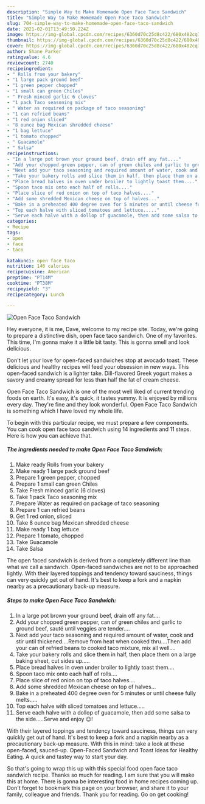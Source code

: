 ```yaml
---
description: "Simple Way to Make Homemade Open Face Taco Sandwich"
title: "Simple Way to Make Homemade Open Face Taco Sandwich"
slug: 704-simple-way-to-make-homemade-open-face-taco-sandwich
date: 2021-02-01T13:49:50.224Z
image: https://img-global.cpcdn.com/recipes/6360d70c25d8c422/680x482cq70/open-face-taco-sandwich-recipe-main-photo.jpg
thumbnail: https://img-global.cpcdn.com/recipes/6360d70c25d8c422/680x482cq70/open-face-taco-sandwich-recipe-main-photo.jpg
cover: https://img-global.cpcdn.com/recipes/6360d70c25d8c422/680x482cq70/open-face-taco-sandwich-recipe-main-photo.jpg
author: Shane Parker
ratingvalue: 4.6
reviewcount: 2740
recipeingredient:
- " Rolls from your bakery"
- "1 large pack ground beef"
- "1 green pepper chopped"
- "1 small can green Chiles"
- " Fresh minced garlic 6 cloves"
- "1 pack Taco seasoning mix"
- " Water as required on package of taco seasoning"
- "1 can refried beans"
- "1 red onion sliced"
- "8 ounce bag Mexican shredded cheese"
- "1 bag lettuce"
- "1 tomato chopped"
- " Guacamole"
- " Salsa"
recipeinstructions:
- "In a large pot brown your ground beef, drain off any fat...."
- "Add your chopped green pepper, can of green chiles and garlic to ground beef, sauté until veggies are tender...."
- "Next add your taco seasoning and required amount of water, cook and stir until thickened....Remove from heat when cooked thru....Then add your can of refried beans to cooked taco mixture, mix all well...."
- "Take your bakery rolls and slice them in half, then place them on a large baking sheet, cut sides up....."
- "Place bread halves in oven under broiler to lightly toast them...."
- "Spoon taco mix onto each half of rolls...."
- "Place slice of red onion on top of taco halves...."
- "Add some shredded Mexican cheese on top of halves..."
- "Bake in a preheated 400 degree oven for 5 minutes or until cheese fully melts....."
- "Top each halve with sliced tomatoes and lettuce....."
- "Serve each halve with a dollop of guacamole, then add some salsa to the side.....Serve and enjoy 😉!"
categories:
- Recipe
tags:
- open
- face
- taco

katakunci: open face taco 
nutrition: 146 calories
recipecuisine: American
preptime: "PT14M"
cooktime: "PT38M"
recipeyield: "3"
recipecategory: Lunch

---
```



![Open Face Taco Sandwich](https://img-global.cpcdn.com/recipes/6360d70c25d8c422/680x482cq70/open-face-taco-sandwich-recipe-main-photo.jpg)

Hey everyone, it is me, Dave, welcome to my recipe site. Today, we're going to prepare a distinctive dish, open face taco sandwich. One of my favorites. This time, I'm gonna make it a little bit tasty. This is gonna smell and look delicious.

Don&#39;t let your love for open-faced sandwiches stop at avocado toast. These delicious and healthy recipes will feed your obsession in new ways. This open-faced sandwich is a lighter take. Dill-flavored Greek yogurt makes a savory and creamy spread for less than half the fat of cream cheese.

Open Face Taco Sandwich is one of the most well liked of current trending foods on earth. It's easy, it's quick, it tastes yummy. It is enjoyed by millions every day. They're fine and they look wonderful. Open Face Taco Sandwich is something which I have loved my whole life.


To begin with this particular recipe, we must prepare a few components. You can cook open face taco sandwich using 14 ingredients and 11 steps. Here is how you can achieve that.

<!--inarticleads1-->

##### The ingredients needed to make Open Face Taco Sandwich:

1. Make ready  Rolls from your bakery
1. Make ready 1 large pack ground beef
1. Prepare 1 green pepper, chopped
1. Prepare 1 small can green Chiles
1. Take  Fresh minced garlic (6 cloves)
1. Take 1 pack Taco seasoning mix
1. Prepare  Water as required on package of taco seasoning
1. Prepare 1 can refried beans
1. Get 1 red onion, sliced
1. Take 8 ounce bag Mexican shredded cheese
1. Make ready 1 bag lettuce
1. Prepare 1 tomato, chopped
1. Take  Guacamole
1. Take  Salsa


The open faced sandwich is derived from a completely different line than what we call a sandwich. Open-faced sandwiches are not to be approached lightly. With their layered toppings and tendency toward sauciness, things can very quickly get out of hand. It&#39;s best to keep a fork and a napkin nearby as a precautionary back-up measure. 

<!--inarticleads2-->

##### Steps to make Open Face Taco Sandwich:

1. In a large pot brown your ground beef, drain off any fat....
1. Add your chopped green pepper, can of green chiles and garlic to ground beef, sauté until veggies are tender....
1. Next add your taco seasoning and required amount of water, cook and stir until thickened....Remove from heat when cooked thru....Then add your can of refried beans to cooked taco mixture, mix all well....
1. Take your bakery rolls and slice them in half, then place them on a large baking sheet, cut sides up.....
1. Place bread halves in oven under broiler to lightly toast them....
1. Spoon taco mix onto each half of rolls....
1. Place slice of red onion on top of taco halves....
1. Add some shredded Mexican cheese on top of halves...
1. Bake in a preheated 400 degree oven for 5 minutes or until cheese fully melts.....
1. Top each halve with sliced tomatoes and lettuce.....
1. Serve each halve with a dollop of guacamole, then add some salsa to the side.....Serve and enjoy 😉!


With their layered toppings and tendency toward sauciness, things can very quickly get out of hand. It&#39;s best to keep a fork and a napkin nearby as a precautionary back-up measure. With this in mind: take a look at these open-faced, sauced-up. Open-Faced Sandwich and Toast Ideas for Healthy Eating. A quick and tastey way to start your day. 

So that's going to wrap this up with this special food open face taco sandwich recipe. Thanks so much for reading. I am sure that you will make this at home. There is gonna be interesting food in home recipes coming up. Don't forget to bookmark this page on your browser, and share it to your family, colleague and friends. Thank you for reading. Go on get cooking!

